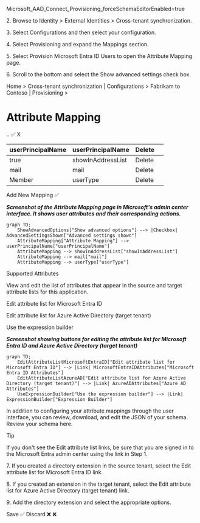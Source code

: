 <!-- PageHeader="https://entra.microsoft.com/?" -->

Microsoft\_AAD\_Connect\_Provisioning\_forceSchemaEditorEnabled=true

2\. Browse to Identity > External Identities > Cross-tenant synchronization.

3\. Select Configurations and then select your configuration.

4\. Select Provisioning and expand the Mappings section.

5\. Select Provision Microsoft Entra ID Users to open the Attribute Mapping page.

6\. Scroll to the bottom and select the Show advanced settings check box.

Home > Cross-tenant synchronization | Configurations > Fabrikam to Contoso | Provisioning >

# Attribute Mapping

..
 ✅
X

| userPrincipalName | userPrincipalName | Delete | |
| - | - | - | - |
| true | showInAddressList | Delete | |
| mail | mail | Delete | |
| Member | userType | Delete | |

Add New Mapping
 ✅

***Screenshot of the Attribute Mapping page in Microsoft's admin center interface. It shows user attributes and their corresponding actions.***

```mermaid
graph TD;
    ShowAdvancedOptions["Show advanced options"] --> |Checkbox| AdvancedSettingsShown["Advanced settings shown"]
    AttributeMapping["Attribute Mapping"] --> userPrincipalName["userPrincipalName"]
    AttributeMapping --> showInAddressList["showInAddressList"]
    AttributeMapping --> mail["mail"]
    AttributeMapping --> userType["userType"]
```

Supported Attributes

View and edit the list of attributes that appear in the source and target attribute lists for this application.

Edit attribute list for Microsoft Entra ID

Edit attribute list for Azure Active Directory (target tenant)

Use the expression builder

***Screenshot showing buttons for editing the attribute list for Microsoft Entra ID and Azure Active Directory (target tenant)***

```mermaid
graph TD;
    EditAttributeListMicrosoftEntraID["Edit attribute list for Microsoft Entra ID"] --> |Link| MicrosoftEntraIDAttributes["Microsoft Entra ID Attributes"]
    EditAttributeListAzureAD["Edit attribute list for Azure Active Directory (target tenant)"] --> |Link| AzureADAttributes["Azure AD Attributes"]
    UseExpressionBuilder["Use the expression builder"] --> |Link| ExpressionBuilder["Expression Builder"]
```

In addition to configuring your attribute mappings through the user interface, you can review, download, and edit the JSON of your schema. Review your schema here.

Tip

If you don't see the Edit attribute list links, be sure that you are signed in to the Microsoft Entra admin center using the link in Step 1.

7\. If you created a directory extension in the source tenant, select the Edit attribute list for Microsoft Entra ID link.

8\. If you created an extension in the target tenant, select the Edit attribute list for Azure Active Directory (target tenant) link.

9\. Add the directory extension and select the appropriate options.

Save ✅ Discard
❌ ❌